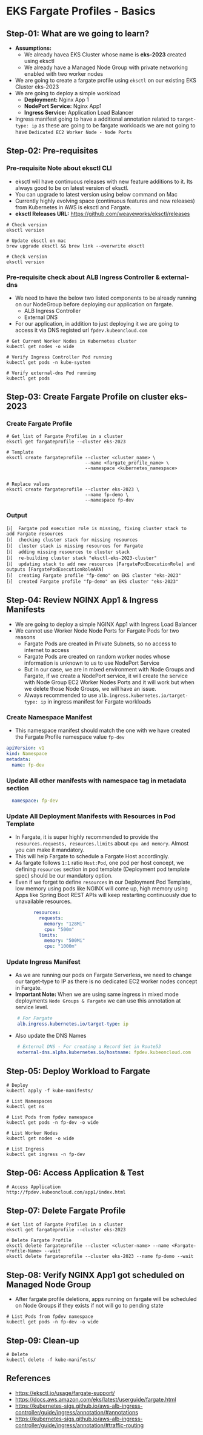 # EKS Fargate Profiles - Basics

## Step-01: What are we going to learn?
- **Assumptions:**
  - We already havea EKS Cluster whose name is **eks-2023** created using eksctl
  - We already have a Managed Node Group with private networking enabled with two worker nodes
- We are going to create a fargate profile using `eksctl` on our existing EKS Cluster eks-2023
- We are going to deploy a simple workload
  - **Deployment:** Nginx App 1
  - **NodePort Service:** Nginx App1
  - **Ingress Service:** Application Load Balancer
- Ingress manifest going to have a additional annotation related to `target-type: ip` as these are going to be fargate workloads we are not going to have `Dedicated EC2 Worker Node - Node Ports`

## Step-02: Pre-requisites
### Pre-requisite Note about eksctl CLI
- eksctl will have continuous releases with new feature additions to it. Its always good to be on latest version of eksctl.
- You can upgrade to latest version using below command on Mac
- Currently highly evolving space (continuous features and new releases) from Kubernetes in AWS is eksctl and Fargate.
- **eksctl Releases URL:** https://github.com/weaveworks/eksctl/releases
```
# Check version
eksctl version

# Update eksctl on mac
brew upgrade eksctl && brew link --overwrite eksctl

# Check version
eksctl version
```

### Pre-requisite check about ALB Ingress Controller & external-dns
- We need to have the below two listed components to be already running on our NodeGroup before deploying our application on fargate.
  - ALB Ingress Controller
  - External DNS
- For our application, in addition to just deploying it we are going to access it via DNS registed url `fpdev.kubeoncloud.com`

```
# Get Current Worker Nodes in Kubernetes cluster
kubectl get nodes -o wide

# Verify Ingress Controller Pod running
kubectl get pods -n kube-system

# Verify external-dns Pod running
kubectl get pods
```

## Step-03: Create Fargate Profile on cluster eks-2023
### Create Fargate Profile
```
# Get list of Fargate Profiles in a cluster
eksctl get fargateprofile --cluster eks-2023

# Template
eksctl create fargateprofile --cluster <cluster_name> \
                             --name <fargate_profile_name> \
                             --namespace <kubernetes_namespace>


# Replace values
eksctl create fargateprofile --cluster eks-2023 \
                             --name fp-demo \
                             --namespace fp-dev
```

### Output
```log
[ℹ]  Fargate pod execution role is missing, fixing cluster stack to add Fargate resources
[ℹ]  checking cluster stack for missing resources
[ℹ]  cluster stack is missing resources for Fargate
[ℹ]  adding missing resources to cluster stack
[ℹ]  re-building cluster stack "eksctl-eks-2023-cluster"
[ℹ]  updating stack to add new resources [FargatePodExecutionRole] and outputs [FargatePodExecutionRoleARN]
[ℹ]  creating Fargate profile "fp-demo" on EKS cluster "eks-2023"
[ℹ]  created Fargate profile "fp-demo" on EKS cluster "eks-2023"
```
## Step-04: Review NGINX App1 & Ingress Manifests
- We are going to deploy a simple NGINX App1 with Ingress Load Balancer
- We cannot use Worker Node Node Ports for Fargate Pods for two reasons
  - Fargate Pods are created in Private Subnets, so no access to internet to access
  - Fargate Pods are created on random worker nodes whose information is unknown to us to use NodePort Service
  - But in our case, we are in mixed environment with Node Groups and Fargate, if we create a NodePort service, it will create the service with Node Group EC2 Worker Nodes Ports and it will work but when we delete those Node Groups, we will have an issue.
  - Always recommended to use `alb.ingress.kubernetes.io/target-type: ip` in ingress manifest for Fargate workloads
### Create Namespace Manifest
- This namespace manifest should match the one with we have created the Fargate Profile namespace value `fp-dev`
```yml
apiVersion: v1
kind: Namespace
metadata:
  name: fp-dev
```

### Update All other manifests with namespace tag in metadata section
```yml
  namespace: fp-dev
```

### Update All Deployment Manifests with Resources in Pod Template
- In Fargate, it is super highly recommended to provide the `resources.requests, resources.limits` about `cpu and memory`.  Almost you can make it mandatory.
- This will help Fargate to schedule a Fargate Host accordingly.
- As fargate follows `1:1` ratio `Host:Pod`, one pod per host concept, we defining `resources` section in pod template (Deployment pod template spec) should be our mandatory option.
- Even if we forget to define `resources` in our Deployment Pod Template, low memory using pods like NGINX will come up, high memory using Apps like Spring Boot REST APIs will keep restarting continuously due to unavailable resources.
```yml
          resources:
            requests:
              memory: "128Mi"
              cpu: "500m"
            limits:
              memory: "500Mi"
              cpu: "1000m"
```

### Update Ingress Manifest
- As we are running our pods on Fargate Serverless, we need to change our target-type to IP as there is no dedicated EC2 worker nodes concept in Fargate.
- **Important Note:** When we are using same ingress in mixed mode deployments `Node Groups & Fargate` we can use this annotation at service level.
```yml
    # For Fargate
    alb.ingress.kubernetes.io/target-type: ip
```
- Also update the DNS Names
```yml
    # External DNS - For creating a Record Set in Route53
    external-dns.alpha.kubernetes.io/hostname: fpdev.kubeoncloud.com
```

## Step-05: Deploy Workload to Fargate
```
# Deploy
kubectl apply -f kube-manifests/

# List Namespaces
kubectl get ns

# List Pods from fpdev namespace
kubectl get pods -n fp-dev -o wide

# List Worker Nodes
kubectl get nodes -o wide

# List Ingress
kubectl get ingress -n fp-dev
```

## Step-06: Access Application & Test
```
# Access Application
http://fpdev.kubeoncloud.com/app1/index.html
```


## Step-07: Delete Fargate Profile
```
# Get list of Fargate Profiles in a cluster
eksctl get fargateprofile --cluster eks-2023

# Delete Fargate Profile
eksctl delete fargateprofile --cluster <cluster-name> --name <Fargate-Profile-Name> --wait
eksctl delete fargateprofile --cluster eks-2023 --name fp-demo --wait
```


## Step-08: Verify NGINX App1 got scheduled on Managed Node Group
- After fargate profile deletions, apps running on fargate will be scheduled on Node Groups if they exists if not will go to pending state
```
# List Pods from fpdev namespace
kubectl get pods -n fp-dev -o wide
```

## Step-09: Clean-up
```
# Delete
kubectl delete -f kube-manifests/
```


## References
- https://eksctl.io/usage/fargate-support/
- https://docs.aws.amazon.com/eks/latest/userguide/fargate.html
- https://kubernetes-sigs.github.io/aws-alb-ingress-controller/guide/ingress/annotation/#annotations
- https://kubernetes-sigs.github.io/aws-alb-ingress-controller/guide/ingress/annotation/#traffic-routing
